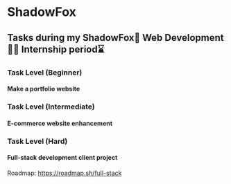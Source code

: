 # ShadowFox
## Tasks during my ShadowFox🦊 Web Development👨‍💻 Internship period⌛

### Task Level (Beginner)
#### Make a portfolio website

### Task Level (Intermediate)
#### E-commerce website enhancement

### Task Level (Hard)
#### Full-stack development client project
Roadmap: https://roadmap.sh/full-stack
